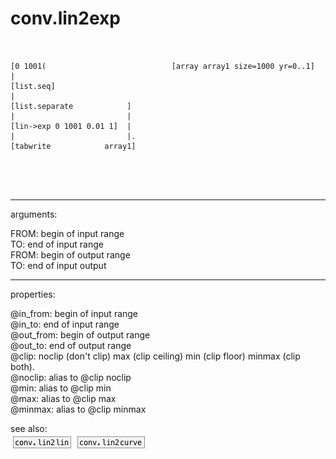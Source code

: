 # conv.lin2exp

```


[0 1001(                            [array array1 size=1000 yr=0..1]
|
[list.seq]
|
[list.separate            ]
|                         |
[lin->exp 0 1001 0.01 1]  |
|                         |.
[tabwrite            array1]



            
```
---
arguments:

FROM: begin of input range<br>
TO: end of input range<br>
FROM: begin of output range<br>
TO: end of input output<br>

---
properties:

@in_from: begin of input range<br>
@in_to: end of input range<br>
@out_from: begin of output range<br>
@out_to: end of output range<br>
@clip: 
            noclip (don&#39;t clip) max (clip ceiling) min (clip floor) minmax (clip both).<br>
@noclip: alias to @clip noclip<br>
@min: alias to @clip min<br>
@max: alias to @clip max<br>
@minmax: alias to @clip minmax<br>

see also:<br>
![conv.lin2lin](img/object_conv.lin2lin.png)
![conv.lin2curve](img/object_conv.lin2curve.png)
